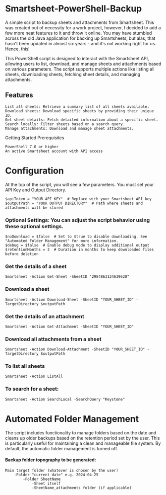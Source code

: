 # Smartsheet-PowerShell-Backup
A simple script to backup sheets and attachments from Smartsheet. This was created out of necessity for a work project, however, I decided to add a few more neat features to it and throw it online. You may have stumbled across the old Java application for backing up Smartsheets, but alas, that hasn't been updated in almost six years - and it's not working right for us. Hence, this!

This PowerShell script is designed to interact with the Smartsheet API, allowing users to list, download, and manage sheets and attachments based on various parameters. The script supports multiple actions like listing all sheets, downloading sheets, fetching sheet details, and managing attachments.

## Features

    List all sheets: Retrieve a summary list of all sheets available.
    Download sheets: Download specific sheets by providing their unique ID.
    Get sheet details: Fetch detailed information about a specific sheet.
    Search locally: Filter sheets based on a search query.
    Manage attachments: Download and manage sheet attachments.

Getting Started
Prerequisites

    PowerShell 7.0 or higher
    An active Smartsheet account with API access

# Configuration
At the top of the script, you will see a few parameters. You must set your API Key and Output Directory.

    $apiToken = "YOUR API KEY"  # Replace with your Smartsheet API key
    $outputPath = "YOUR OUTPUT DIRECTORY"  # Path where sheets and attachments will be stored

### Optional Settings: You can adjust the script behavior using these optional settings.

    $noDownload = $false  # Set to $true to disable downloading. See "Automated Folder Management" for more information.
    $debug = $false  # Enable debug mode to display additional output
    $retentionMonths = 3  # Duration in months to keep downloaded files before deletion

### Get the details of a sheet

    Smartsheet -Action Get-Sheet -SheetID "2984863124639620"

### Download a sheet
    Smartsheet -Action Download-Sheet -SheetID "YOUR_SHEET_ID" -TargetDirectory $outputPath

### Get the details of an attachment
    Smartsheet -Action Get-Attachment -SheetID "YOUR_SHEET_ID"
    
### Download all attachments from a sheet
    Smartsheet -Action Download-Attachment -SheetID "YOUR_SHEET_ID" -TargetDirectory $outputPath
  
### To list all sheets
    Smartsheet -Action ListAll

### To search for a sheet:
    Smartsheet -Action SearchLocal -SearchQuery "Keystone"

# Automated Folder Management

The script includes functionality to manage folders based on the date and cleans up older backups based on the retention period set by the user. This is particularly useful for maintaining a clean and manageable file system. By default, the automatic folder management is turned off. 

#### Backup folder topography to be generated:
    Main target folder (whatever is chosen by the user)
        -Folder "current date" e.g. 2024-04-25
            -Folder SheetName
                -Sheet itself
                -SheetName_attachments folder (if applicable)
